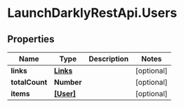 # LaunchDarklyRestApi.Users

## Properties
Name | Type | Description | Notes
------------ | ------------- | ------------- | -------------
**links** | [**Links**](Links.md) |  | [optional] 
**totalCount** | **Number** |  | [optional] 
**items** | [**[User]**](User.md) |  | [optional] 


